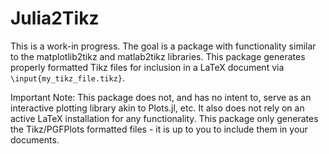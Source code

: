 # Julia2Tikz
This is a work-in progress. The goal is a package with functionality similar to the matplotlib2tikz and matlab2tikz libraries. This package generates properly formatted Tikz files for inclusion in a LaTeX document via `\input{my_tikz_file.tikz}`.

Important Note: This package does not, and has no intent to, serve as an interactive plotting library akin to Plots.jl, etc. It also does not rely on an active LaTeX installation for any functionality. This package only generates the Tikz/PGFPlots formatted files - it is up to you to include them in your documents.
